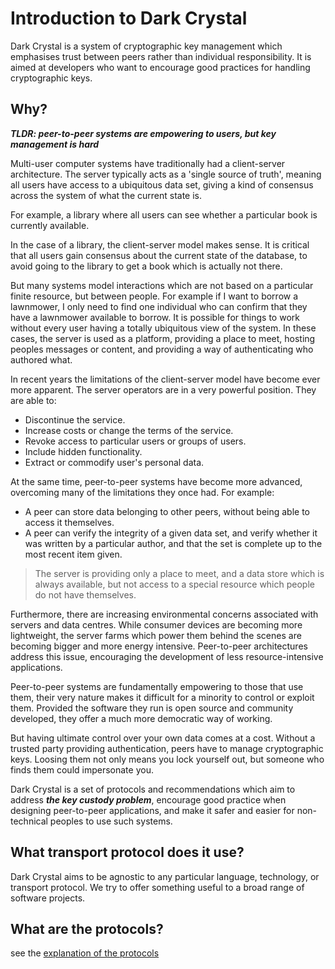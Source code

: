 # Introduction to Dark Crystal 

Dark Crystal is a system of cryptographic key management which emphasises trust between peers rather than individual responsibility.  It is aimed at developers who want to encourage good practices for handling cryptographic keys. 

## Why?

***TLDR: peer-to-peer systems are empowering to users, but key management is hard***

Multi-user computer systems have traditionally had a client-server architecture. The server typically acts as a 'single source of truth', meaning all users have access to a ubiquitous data set, giving a kind of consensus across the system of what the current state is.

For example, a library where all users can see whether a particular book is currently available.

In the case of a library, the client-server model makes sense. It is critical that all users gain consensus about the current state of the database, to avoid going to the library to get a book which is actually not there.

But many systems model interactions which are not based on a particular finite resource, but between people. For example if I want to borrow a lawnmower, I only need to find one individual who can confirm that they have a lawnmower available to borrow. It is possible for things to work without every user having a totally ubiquitous view of the system.  In these cases, the server is used as a platform, providing a place to meet, hosting peoples messages or content, and providing a way of authenticating who authored what.

In recent years the limitations of the client-server model have become ever more apparent.  The server operators are in a very powerful position. They are able to:

- Discontinue the service.
- Increase costs or change the terms of the service.
- Revoke access to particular users or groups of users.
- Include hidden functionality.
- Extract or commodify user's personal data.

At the same time, peer-to-peer systems have become more advanced, overcoming many of the limitations they once had. For example:

- A peer can store data belonging to other peers, without being able to access it themselves. 
- A peer can verify the integrity of a given data set, and verify whether it was written by a particular author, and that the set is complete up to the most recent item given.

> The server is providing only a place to meet, and a data store which is always available, but not access to a special resource which people do not have themselves.

Furthermore, there are increasing environmental concerns associated with servers and data centres. While consumer devices are becoming more lightweight, the server farms which power them behind the scenes are becoming bigger and more energy intensive.  Peer-to-peer architectures address this issue, encouraging the development of less resource-intensive applications.

Peer-to-peer systems are fundamentally empowering to those that use them, their very nature makes it difficult for a minority to control or exploit them.  Provided the software they run is open source and community developed, they offer a much more democratic way of working.

But having ultimate control over your own data comes at a cost.  Without a trusted party providing authentication, peers have to manage cryptographic keys.  Loosing them not only means you lock yourself out, but someone who finds them could impersonate you.

Dark Crystal is a set of protocols and recommendations which aim to address ***the key custody problem***, encourage good practice when designing peer-to-peer applications, and make it safer and easier for non-technical peoples to use such systems.

## What transport protocol does it use?

Dark Crystal aims to be agnostic to any particular language, technology, or transport protocol. We try to offer something useful to a broad range of software projects.

## What are the protocols?

see the [explanation of the protocols](protocols.md)

